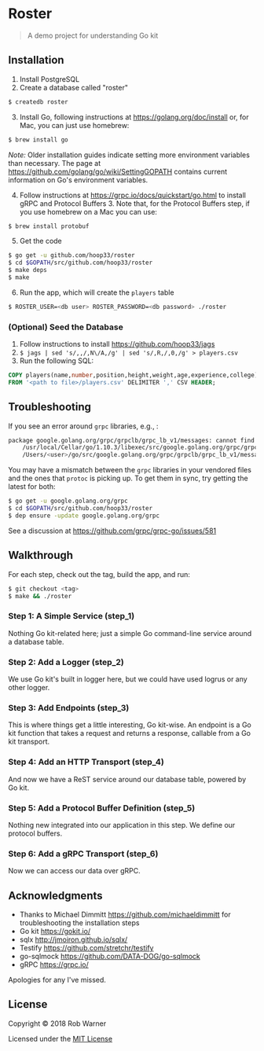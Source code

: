 # Roster

> A demo project for understanding Go kit

## Installation

1. Install PostgreSQL
2. Create a database called "roster"

```sh
$ createdb roster
```

3. Install Go, following instructions at <https://golang.org/doc/install> or, for Mac, you can just use homebrew:

```sh
$ brew install go
```

*Note:* Older installation guides indicate setting more environment variables than necessary. The page at <https://github.com/golang/go/wiki/SettingGOPATH> contains current information on Go's environment variables.

4. Follow instructions at <https://grpc.io/docs/quickstart/go.html> to install gRPC and Protocol Buffers 3. Note that, for the Protocol Buffers step, if you use homebrew on a Mac you can use:

```sh
$ brew install protobuf
```

5. Get the code

```sh
$ go get -u github.com/hoop33/roster
$ cd $GOPATH/src/github.com/hoop33/roster
$ make deps
$ make
```

6. Run the app, which will create the `players` table

```sh
$ ROSTER_USER=<db user> ROSTER_PASSWORD=<db password> ./roster
```

### (Optional) Seed the Database

1. Follow instructions to install <https://github.com/hoop33/jags>
2. `$ jags | sed 's/,,/,N\/A,/g' | sed 's/,R,/,0,/g' > players.csv`
3. Run the following SQL:

```sql
COPY players(name,number,position,height,weight,age,experience,college) 
FROM '<path to file>/players.csv' DELIMITER ',' CSV HEADER;
```

## Troubleshooting

If you see an error around `grpc` libraries, e.g., :

```sh
package google.golang.org/grpc/grpclb/grpc_lb_v1/messages: cannot find package "google.golang.org/grpc/grpclb/grpc_lb_v1/messages" in any of:
	/usr/local/Cellar/go/1.10.3/libexec/src/google.golang.org/grpc/grpclb/grpc_lb_v1/messages (from $GOROOT)
	/Users/<user>/go/src/google.golang.org/grpc/grpclb/grpc_lb_v1/messages (from $GOPATH)
```

You may have a mismatch between the `grpc` libraries in your vendored files and the ones that `protoc` is picking up. To get them in sync, try getting the latest for both:

```sh
$ go get -u google.golang.org/grpc
$ cd $GOPATH/src/github.com/hoop33/roster
$ dep ensure -update google.golang.org/grpc
```

See a discussion at <https://github.com/grpc/grpc-go/issues/581>

## Walkthrough

For each step, check out the tag, build the app, and run:

```sh
$ git checkout <tag>
$ make && ./roster
```

### Step 1: A Simple Service (step_1)

Nothing Go kit-related here; just a simple Go command-line service around a database table.

### Step 2: Add a Logger (step_2)

We use Go kit's built in logger here, but we could have used logrus or any other logger.

### Step 3: Add Endpoints (step_3)

This is where things get a little interesting, Go kit-wise. An endpoint is a Go kit function that takes a request and returns a response, callable from a Go kit transport.

### Step 4: Add an HTTP Transport (step_4)

And now we have a ReST service around our database table, powered by Go kit.

### Step 5: Add a Protocol Buffer Definition (step_5)

Nothing new integrated into our application in this step. We define our protocol buffers.

### Step 6: Add a gRPC Transport (step_6)

Now we can access our data over gRPC.

## Acknowledgments

* Thanks to Michael Dimmitt <https://github.com/michaeldimmitt> for troubleshooting the installation steps
* Go kit <https://gokit.io/> 
* sqlx <http://jmoiron.github.io/sqlx/>
* Testify <https://github.com/stretchr/testify>
* go-sqlmock <https://github.com/DATA-DOG/go-sqlmock>
* gRPC <https://grpc.io/>

Apologies for any I've missed.

## License

Copyright &copy; 2018 Rob Warner

Licensed under the [MIT License](https://hoop33.mit-license.org/)

